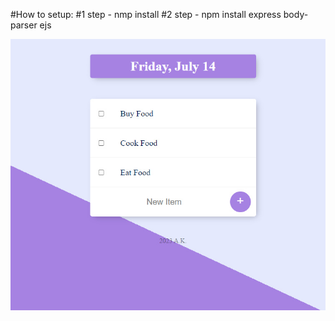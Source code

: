 #How to setup:
#1 step - nmp install
#2 step - npm install express body-parser ejs

![Todo List](public/css/todolist-v1.jpg)

